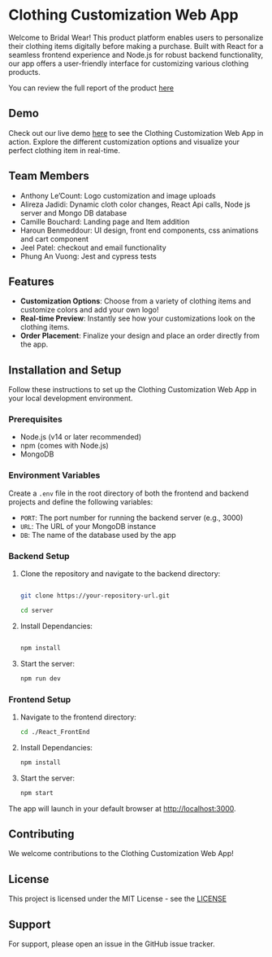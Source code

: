 # Clothing Customization Web App

Welcome to Bridal Wear! This product platform enables users to personalize their clothing items digitally before making a purchase. Built with React for a seamless frontend experience and Node.js for robust backend functionality, our app offers a user-friendly interface for customizing various clothing products.

You can review the full report of the product [here](./assets/)

## Demo

Check out our live demo [here](https://bridal-wear-frontend-react.vercel.app/) to see the Clothing Customization Web App in action. Explore the different customization options and visualize your perfect clothing item in real-time.

## Team Members

- Anthony Le’Count: Logo customization and image uploads
- Alireza Jadidi: Dynamic cloth color changes, React Api calls, Node js server and Mongo DB database  
- Camille Bouchard: Landing page and Item addition
- Haroun Benmeddour: UI design, front end components, css animations and cart component
- Jeel Patel: checkout and email functionality
- Phung An Vuong: Jest and cypress tests

## Features

- **Customization Options**: Choose from a variety of clothing items and customize colors and add your own logo!
- **Real-time Preview**: Instantly see how your customizations look on the clothing items.
- **Order Placement**: Finalize your design and place an order directly from the app.

## Installation and Setup

Follow these instructions to set up the Clothing Customization Web App in your local development environment.

### Prerequisites

- Node.js (v14 or later recommended)
- npm (comes with Node.js)
- MongoDB

### Environment Variables

Create a `.env` file in the root directory of both the frontend and backend projects and define the following variables:

- `PORT`: The port number for running the backend server (e.g., 3000)
- `URL`: The URL of your MongoDB instance
- `DB`: The name of the database used by the app

### Backend Setup

1. Clone the repository and navigate to the backend directory:

   ```sh

   git clone https://your-repository-url.git

   cd server

2. Install Dependancies:

   ```sh

   npm install

3. Start the server:

   ```sh
   npm run dev

### Frontend Setup

1. Navigate to the frontend directory:

   ```sh
   cd ./React_FrontEnd

2. Install Dependancies:

   ```sh
   npm install

3. Start the server:

   ```sh
   npm start

The app will launch in your default browser at <http://localhost:3000>.

## Contributing

We welcome contributions to the Clothing Customization Web App!

## License

This project is licensed under the MIT License - see the [LICENSE](./LICENSE)

## Support

For support, please open an issue in the GitHub issue tracker.
